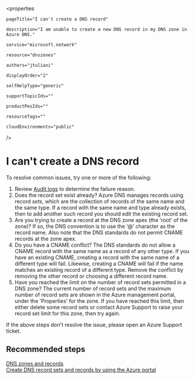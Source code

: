 <properties 

    pageTitle="I can't create a DNS record"

    description="I am unable to create a new DNS record in my DNS zone in Azure DNS."

    service="microsoft.network"

    resource="dnszones"

    authors="jtuliani"

    displayOrder="2"

    selfHelpType="generic"

    supportTopicIds=""

    productPesIds=""

    resourceTags=""​

    cloudEnvironments="public"  

 />

# I can't create a DNS record

To resolve common issues, try one or more of the following:

1.	Review [Audit logs](data-blade:Microsoft_Azure_Insights.AzureDiagnosticsBladeWithParameter) to determine the failure reason.
2.	Does the record set exist already?  Azure DNS manages records using record *sets*, which are the collection of records of the same name and the same type. If a record with the same name and type already exists, then to add another such record you should edit the existing record set.
3.	Are you trying to create a record at the DNS zone apex (the ‘root’ of the zone)? If so, the DNS convention is to use the ‘@’ character as the record name. Also note that the DNS standards do not permit CNAME records at the zone apex.
4.	Do you have a CNAME conflict?  The DNS standards do not allow a CNAME record with the same name as a record of any other type. If you have an existing CNAME, creating a record with the same name of a different type will fail.  Likewise, creating a CNAME will fail if the name matches an existing record of a different type. Remove the conflict by removing the other record or choosing a different record name.
5.	Have you reached the limit on the number of record sets permitted in a DNS zone? The current number of record sets and the maximum number of record sets are shown in the Azure management portal, under the 'Properties' for the zone. If you have reached this limit, then either delete some record sets or contact Azure Support to raise your record set limit for this zone, then try again. 

If the above steps don't resolve the issue, please open an Azure Support ticket.

## Recommended steps

[DNS zones and records](https://docs.microsoft.com/azure/dns/dns-zones-records)
<br>
[Create DNS record sets and records by using the Azure portal](https://docs.microsoft.com/azure/dns/dns-getstarted-create-recordset-portal)
